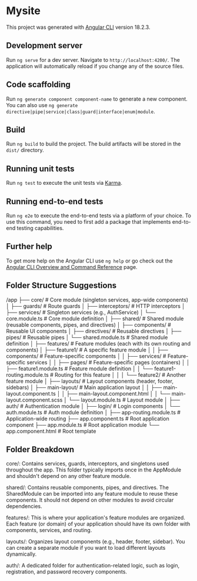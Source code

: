 # Mysite

This project was generated with [Angular CLI](https://github.com/angular/angular-cli) version 18.2.3.

## Development server

Run `ng serve` for a dev server. Navigate to `http://localhost:4200/`. The application will automatically reload if you change any of the source files.

## Code scaffolding

Run `ng generate component component-name` to generate a new component. You can also use `ng generate directive|pipe|service|class|guard|interface|enum|module`.

## Build

Run `ng build` to build the project. The build artifacts will be stored in the `dist/` directory.

## Running unit tests

Run `ng test` to execute the unit tests via [Karma](https://karma-runner.github.io).

## Running end-to-end tests

Run `ng e2e` to execute the end-to-end tests via a platform of your choice. To use this command, you need to first add a package that implements end-to-end testing capabilities.

## Further help

To get more help on the Angular CLI use `ng help` or go check out the [Angular CLI Overview and Command Reference](https://angular.dev/tools/cli) page.

## Folder Structure Suggestions

/app
├── core/ # Core module (singleton services, app-wide components)
│ ├── guards/ # Route guards
│ ├── interceptors/ # HTTP interceptors
│ ├── services/ # Singleton services (e.g., AuthService)
│ └── core.module.ts # Core module definition
│
├── shared/ # Shared module (reusable components, pipes, and directives)
│ ├── components/ # Reusable UI components
│ ├── directives/ # Reusable directives
│ ├── pipes/ # Reusable pipes
│ └── shared.module.ts # Shared module definition
│
├── features/ # Feature modules (each with its own routing and components)
│ ├── feature1/ # A specific feature module
│ │ ├── components/ # Feature-specific components
│ │ ├── services/ # Feature-specific services
│ │ ├── pages/ # Feature-specific pages (containers)
│ │ ├── feature1.module.ts # Feature module definition
│ │ └── feature1-routing.module.ts # Routing for this feature
│ │
│ └── feature2/ # Another feature module
│
├── layouts/ # Layout components (header, footer, sidebars)
│ ├── main-layout/ # Main application layout
│ │ ├── main-layout.component.ts
│ │ ├── main-layout.component.html
│ │ └── main-layout.component.scss
│ └── layout.module.ts # Layout module
│
├── auth/ # Authentication module
│ ├── login/ # Login components
│ └── auth.module.ts # Auth module definition
│
├── app-routing.module.ts # Application-wide routing
├── app.component.ts # Root application component
├── app.module.ts # Root application module
└── app.component.html # Root template

## Folder Breakdown

core/: Contains services, guards, interceptors, and singletons used throughout the app. This folder typically imports once in the AppModule and shouldn't depend on any other feature module.

shared/: Contains reusable components, pipes, and directives. The SharedModule can be imported into any feature module to reuse these components. It should not depend on other modules to avoid circular dependencies.

features/: This is where your application's feature modules are organized. Each feature (or domain) of your application should have its own folder with components, services, and routing.

layouts/: Organizes layout components (e.g., header, footer, sidebar). You can create a separate module if you want to load different layouts dynamically.

auth/: A dedicated folder for authentication-related logic, such as login, registration, and password recovery components.
